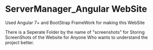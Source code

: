 # ServerManager_Angular WebSite

Used Angular 7+ and BootStrap FrameWork for making this WebSite

There is a Seperate Folder by the name of "screenshots" for Storing ScreenShots of the Website 
for Anyone Who wants to understand the project better. 
